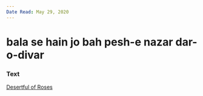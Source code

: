 ```yaml
---
Date Read: May 29, 2020
---
```


# bala se hain jo bah pesh-e nazar dar-o-divar

### Text
[Desertful of Roses](http://www.columbia.edu/itc/mealac/pritchett/00ghalib/058/index_058.html)

